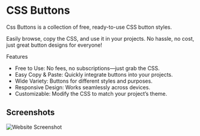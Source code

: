 # CSS Buttons

Css Buttons is a collection of free, ready-to-use CSS button styles.

Easily browse, copy the CSS, and use it in your projects. No hassle, no cost, just great button designs for everyone!

Features

- Free to Use: No fees, no subscriptions—just grab the CSS.
- Easy Copy & Paste: Quickly integrate buttons into your projects.
- Wide Variety: Buttons for different styles and purposes.
- Responsive Design: Works seamlessly across devices.
- Customizable: Modify the CSS to match your project’s theme.

## Screenshots

![Website Screenshot](https://cloud-h50xior4l-hack-club-bot.vercel.app/0image.png)